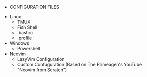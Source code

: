 * CONFIGURATION FILES 
- Linux
    - TMUX
    - Fish Shell
    - .bashrc
    - .profile
- Windows
    - Powershell 
- Neovim
    - LazyVim Configuration 
    - Custom Confuguration (Based on The Primeagen's YouTube "Neovim from Scratch")
